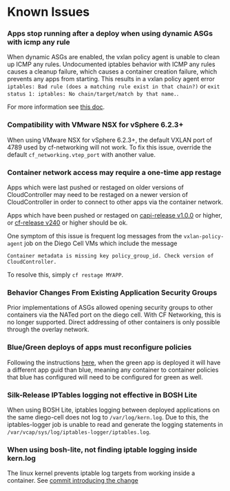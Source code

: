 # Known Issues

### Apps stop running after a deploy when using dynamic ASGs with icmp any rule
  When dynamic ASGs are enabled, the vxlan policy agent is unable to clean up
  ICMP any rules. Undocumented iptables behavior with ICMP any rules causes a
  cleanup failure, which causes a container creation failure, which prevents any
  apps from starting. This results in a vxlan policy agent error `iptables: Bad
  rule (does a matching rule exist in that chain?)` or `exit status 1: iptables:
  No chain/target/match by that name.`.

  For more information see [this doc](KI-ICMP-any-rules.md).

### Compatibility with VMware NSX for vSphere 6.2.3+

  When using VMware NSX for vSphere 6.2.3+, the default VXLAN port of 4789 used
  by cf-networking will not work.  To fix this issue, override the default
  `cf_networking.vtep_port` with another value.

### Container network access may require a one-time app restage
  Apps which were last pushed or restaged on older versions of CloudController
  may need to be restaged on a newer version of CloudController in order to
  connect to other apps via the container network.

  Apps which have been pushed or restaged on [capi-release
  v1.0.0](https://github.com/cloudfoundry/capi-release/releases/tag/v1.0.0) or
  higher, or [cf-release
  v240](https://github.com/cloudfoundry/cf-release/releases/tag/v240) or higher
  should be ok.

  One symptom of this issue is frequent log messages from the
  `vxlan-policy-agent` job on the Diego Cell VMs which include the message

  ```
  Container metadata is missing key policy_group_id. Check version of CloudController.
  ```

  To resolve this, simply `cf restage MYAPP`.

###  Behavior Changes From Existing Application Security Groups

  Prior implementations of ASGs allowed opening security groups to other
  containers via the NATed port on the diego cell.  With CF Networking, this is
  no longer supported.  Direct addressing of other containers is only possible
  through the overlay network.

### Blue/Green deploys of apps must reconfigure policies

  Following the instructions
  [here](https://docs.cloudfoundry.org/devguide/deploy-apps/blue-green.html),
  when the green app is deployed it will have a different app guid than blue,
  meaning any container to container policies that blue has configured will need
  to be configured for green as well.

### Silk-Release IPTables logging not effective in BOSH Lite

  When using BOSH Lite, iptables logging between deployed applications on the
  same diego-cell does not log to `/var/log/kern.log`. Due to this, the
  iptables-logger job is unable to read and generate the logging statements in
  `/var/vcap/sys/log/iptables-logger/iptables.log`.

### When using bosh-lite, not finding iptable logging inside kern.log
The linux kernel prevents iptable log targets from working inside a container.
See [commit introducing the
change](https://git.kernel.org/pub/scm/linux/kernel/git/torvalds/linux.git/commit/?id=69b34fb996b2eee3970548cf6eb516d3ecb5eeed)

